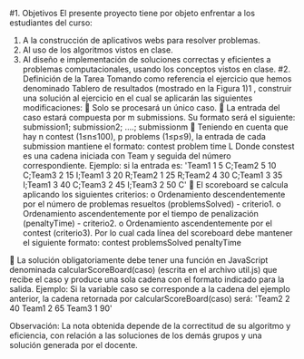 #1. Objetivos
El presente proyecto tiene por objeto enfrentar a los estudiantes del curso:
1. A la construcción de aplicativos webs para resolver problemas.
2. Al uso de los algoritmos vistos en clase.
3. Al diseño e implementación de soluciones correctas y eficientes a problemas computacionales,
usando los conceptos vistos en clase.
#2. Definición de la Tarea
Tomando como referencia el ejercicio que hemos denominado Tablero de resultados (mostrado en
la Figura 1)1
, construir una solución al ejercicio en el cual se aplicarán las siguientes
modificaciones:
 Solo se procesará un único caso.
 La entrada del caso estará compuesta por m submissions. Su formato será el siguiente:
submission1; submission2; ….; submissionm
 Teniendo en cuenta que hay n contest (1≤n≤100), p problems (1≤p≤9), la entrada de cada
submission mantiene el formato:
contest problem time L
Donde constest es una cadena iniciada con Team y seguida del número correspondiente.
Ejemplo: si la entrada es:
'Team1 1 5 C;Team2 5 10 C;Team3 2 15 I;Team1 3 20 R;Team2 1 25 R;Team2 4 30
C;Team1 3 35 I;Team1 3 40 C;Team3 2 45 I;Team3 2 50 C'
 El scoreboard se calcula aplicando los siguientes criterios:
o Ordenamiento descendentemente por el número de problemas resueltos
(problemsSolved) - criterio1.
o Ordenamiento ascendentemente por el tiempo de penalización (penaltyTime) -
criterio2.
o Ordenamiento ascendentemente por el contest (criterio3).
Por lo cual cada línea del scoreboard debe mantener el siguiente formato:
contest problemsSolved penaltyTime


 La solución obligatoriamente debe tener una función en JavaScript denominada
calcularScoreBoard(caso) (escrita en el archivo util.js) que recibe el caso y produce una
sola cadena con el formato indicado para la salida.
Ejemplo: Si la variable caso se corresponde a la cadena del ejemplo anterior, la cadena
retornada por calcularScoreBoard(caso) será:
'Team2 2 40
Team1 2 65
Team3 1 90'

Observación: La nota obtenida depende de la correctitud de su algoritmo y eficiencia, con relación
a las soluciones de los demás grupos y una solución generada por el docente. 
